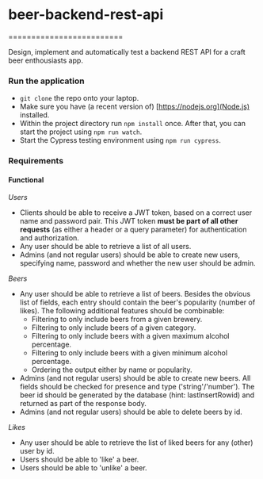 # beer-backend-rest-api
=========================

Design, implement and automatically test a backend REST API for a craft beer enthousiasts app.


### Run the application

- `git clone` the repo onto your laptop.
- Make sure you have (a recent version of) [https://nodejs.org](Node.js) installed.
- Within the project directory run `npm install` once. After that, you can start the project using `npm run watch`.
- Start the Cypress testing environment using `npm run cypress`.


### Requirements

#### Functional

*Users*
- Clients should be able to receive a JWT token, based on a correct user name and password pair. This JWT token **must be part of all other requests** (as either a header or a query parameter) for authentication and authorization.
- Any user should be able to retrieve a list of all users.
- Admins (and not regular users) should be able to create new users, specifying name, password and whether the new user should be admin. 

*Beers*
- Any user should be able to retrieve a list of beers. Besides the obvious list of fields, each entry should contain the beer's popularity (number of likes). The following additional features should be combinable:
  - Filtering to only include beers from a given brewery. 
  - Filtering to only include beers of a given category.
  - Filtering to only include beers with a given maximum alcohol percentage.
  - Filtering to only include beers with a given minimum alcohol percentage.
  - Ordering the output either by name or popularity.
- Admins (and not regular users) should be able to create new beers. All fields should be checked for presence and type ('string'/'number'). The beer id should be generated by the database (hint: lastInsertRowid) and returned as part of the response body.
- Admins (and not regular users) should be able to delete beers by id.

*Likes*
- Any user should be able to retrieve the list of liked beers for any (other) user by id.
- Users should be able to 'like' a beer.
- Users should be able to 'unlike' a beer.

